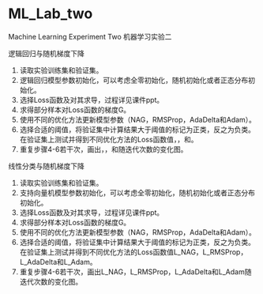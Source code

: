 # ML_Lab_two
Machine Learning Experiment Two
机器学习实验二

逻辑回归与随机梯度下降

1. 读取实验训练集和验证集。
2. 逻辑回归模型参数初始化，可以考虑全零初始化，随机初始化或者正态分布初始化。
3. 选择Loss函数及对其求导，过程详见课件ppt。
4. 求得部分样本对Loss函数的梯度G。
5. 使用不同的优化方法更新模型参数（NAG，RMSProp，AdaDelta和Adam）。
6. 选择合适的阈值，将验证集中计算结果大于阈值的标记为正类，反之为负类。在验证集上测试并得到不同优化方法的Loss函数值，，和。
7. 重复步骤4-6若干次，画出，，和随迭代次数的变化图。

线性分类与随机梯度下降

1. 读取实验训练集和验证集。
2. 支持向量机模型参数初始化，可以考虑全零初始化，随机初始化或者正态分布初始化。
3. 选择Loss函数及对其求导，过程详见课件ppt。
4. 求得部分样本对Loss函数的梯度G。
5. 使用不同的优化方法更新模型参数（NAG，RMSProp，AdaDelta和Adam）。
6. 选择合适的阈值，将验证集中计算结果大于阈值的标记为正类，反之为负类。在验证集上测试并得到不同优化方法的Loss函数值L_NAG，L_RMSProp，L_AdaDelta和L_Adam。
7. 重复步骤4-6若干次，画出L_NAG，L_RMSProp，L_AdaDelta和L_Adam随迭代次数的变化图。
